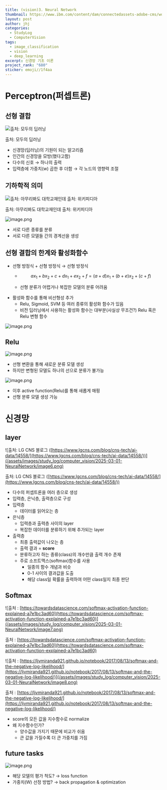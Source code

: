 ```yaml
---
title: (vision)3. Neural Network
thumbnail: https://www.ibm.com/content/dam/connectedassets-adobe-cms/worldwide-content/cdp/cf/ul/g/3a/b8/ICLH_Diagram_Batch_01_03-DeepNeuralNetwork.png
layout: post
author: jhj
categories:
  - StudyLog
  - ComputerVision
tags:
  - image_classification
  - vision
  - deep_learning
excerpt: 신경망 기초 이론
project_rank: "680"
sticker: emoji//1f4aa
---
```


# Perceptron(퍼셉트론)

## 선형 결합

![출처: 모두의 딥러닝](/assets/images/study_log/computer_vision/2025-03-01-NeuralNetwork/image.png)

출처: 모두의 딥러닝

- 신경망(딥러닝)의 기원이 되는 알고리즘
- 인간의 신경망을 모방(했다고함)
- 다수의 신호 → 하나의 출력
- 입력층에 가중치(w) 곱한 후 더함 → 각 노드의 영향력 조절

## 기하학적 의미

![출처: 아무리봐도 대학교재인데                                                               출처: 위키피디아](/assets/images/study_log/computer_vision/2025-03-01-NeuralNetwork/image1.png)

출처: 아무리봐도 대학교재인데                                                               출처: 위키피디아

![image.png](/assets/images/study_log/computer_vision/2025-03-01-NeuralNetwork/image2.png)

- 서로 다른 종류를 분류
- 서로 다른 모델들 간의 경계선을 생성

## 선형 결합의 한계와 활성화함수

- 선형 방정식 + 선형 방정식 → 선형 방정식
    - $$
      ax_{1} + bx_{2} + c + dx_{1} + ex_{2} + f = (a+d)x_{1} + (b+e)x_{2} + (c+f)
      $$
    
    - 선형 분류가 어렵거나 복잡한 모델의 분류 어려움
- 활성화 함수를 통해 비선형성 추가
    - Relu, Sigmoid, SVM 등 여러 종류의 활성화 함수가 있음
    - 비전 딥러닝에서 사용하는 활성화 함수는 대부분(사실상 무조건?) Relu 혹은 Relu 변형 함수

![image.png](/assets/images/study_log/computer_vision/2025-03-01-NeuralNetwork/image3.png)

## Relu

![image.png](/assets/images/study_log/computer_vision/2025-03-01-NeuralNetwork/image4.png)

- 선형 변환을 통해 새로운 분류 모델 생성
- 하지만 변형된 모델도 하나의 선으로 분류가 불가능

![image.png](/assets/images/study_log/computer_vision/2025-03-01-NeuralNetwork/image5.png)

- 이후 active function(Relu)를 통해 새롭게 매핑
- 선형 분류 모델 생성 가능

# 신경망

## layer

![출처: LG CNS 블로그 ([https://www.lgcns.com/blog/cns-tech/ai-data/14558/](https://www.lgcns.com/blog/cns-tech/ai-data/14558/))](/assets/images/study_log/computer_vision/2025-03-01-NeuralNetwork/image6.png)

출처: LG CNS 블로그 ([https://www.lgcns.com/blog/cns-tech/ai-data/14558/](https://www.lgcns.com/blog/cns-tech/ai-data/14558/))

- 다수의 퍼셉트론을 여러 층으로 생성
- 입력층, 은닉층, 출력층으로 구성
- 입력층
    - 데이터를 읽어오는 층
- 은닉층
    - 입력층과 출력층 사이의 layer
    - 복잡한 데이터를 분류하기 위해 추가되는 layer
- 출력층
    - 최종 출력값이 나오는 층
    - 출력 결과 = **score**
    - 분류하고자 하는 종류(class)의 개수만큼 출력 개수 존재
    - 주로 소프트맥스(softmax)함수를 사용
        - 일종의 함수 개념과 비슷
        - 0-1 사이의 결과값을 도출
        - 해당 class일 확률을 출력하여 어떤 class일지 최종 판단

## Softmax

![출처 : [https://towardsdatascience.com/softmax-activation-function-explained-a7e1bc3ad60](https://towardsdatascience.com/softmax-activation-function-explained-a7e1bc3ad60)](/assets/images/study_log/computer_vision/2025-03-01-NeuralNetwork/image7.png)

출처 : [https://towardsdatascience.com/softmax-activation-function-explained-a7e1bc3ad60](https://towardsdatascience.com/softmax-activation-function-explained-a7e1bc3ad60)

![출처 : [https://ljvmiranda921.github.io/notebook/2017/08/13/softmax-and-the-negative-log-likelihood/](https://ljvmiranda921.github.io/notebook/2017/08/13/softmax-and-the-negative-log-likelihood/)](/assets/images/study_log/computer_vision/2025-03-01-NeuralNetwork/image8.png)

출처 : [https://ljvmiranda921.github.io/notebook/2017/08/13/softmax-and-the-negative-log-likelihood/](https://ljvmiranda921.github.io/notebook/2017/08/13/softmax-and-the-negative-log-likelihood/)

- score의 모든 값을 지수함수로 normalize
- 왜 지수함수인가?
    - 양수값을 가지기 때문에 비교가 쉬움
    - 큰 값을 가질수록 더 큰 가중치를 가짐

## future tasks

![image.png](/assets/images/study_log/computer_vision/2025-03-01-NeuralNetwork/image9.png)

- 해당 모델의 평가 척도? → loss function
- 가중치(W) 선정 방법? → back propagation & optimization
